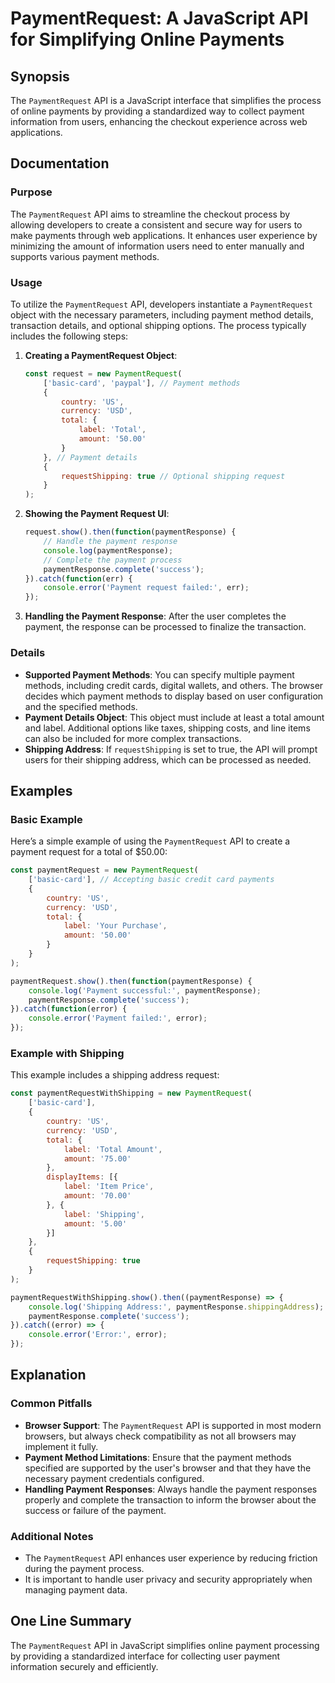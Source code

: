 <!--
Meta Description: # PaymentRequest: A JavaScript API for Simplifying Online Payments ## Synopsis The `PaymentRequest` API is a JavaScript interface that simplifies the ...
Meta Keywords: payment, paymentrequest, api, shipping, paymentresponse
-->

# PaymentRequest: A JavaScript API for Simplifying Online Payments

## Synopsis
The `PaymentRequest` API is a JavaScript interface that simplifies the process of online payments by providing a standardized way to collect payment information from users, enhancing the checkout experience across web applications.

## Documentation

### Purpose
The `PaymentRequest` API aims to streamline the checkout process by allowing developers to create a consistent and secure way for users to make payments through web applications. It enhances user experience by minimizing the amount of information users need to enter manually and supports various payment methods.

### Usage
To utilize the `PaymentRequest` API, developers instantiate a `PaymentRequest` object with the necessary parameters, including payment method details, transaction details, and optional shipping options. The process typically includes the following steps:

1. **Creating a PaymentRequest Object**:
   ```javascript
   const request = new PaymentRequest(
       ['basic-card', 'paypal'], // Payment methods
       {
           country: 'US',
           currency: 'USD',
           total: {
               label: 'Total',
               amount: '50.00'
           }
       }, // Payment details
       {
           requestShipping: true // Optional shipping request
       }
   );
   ```

2. **Showing the Payment Request UI**:
   ```javascript
   request.show().then(function(paymentResponse) {
       // Handle the payment response
       console.log(paymentResponse);
       // Complete the payment process
       paymentResponse.complete('success');
   }).catch(function(err) {
       console.error('Payment request failed:', err);
   });
   ```

3. **Handling the Payment Response**:
   After the user completes the payment, the response can be processed to finalize the transaction.

### Details
- **Supported Payment Methods**: You can specify multiple payment methods, including credit cards, digital wallets, and others. The browser decides which payment methods to display based on user configuration and the specified methods.
- **Payment Details Object**: This object must include at least a total amount and label. Additional options like taxes, shipping costs, and line items can also be included for more complex transactions.
- **Shipping Address**: If `requestShipping` is set to true, the API will prompt users for their shipping address, which can be processed as needed.

## Examples

### Basic Example
Here’s a simple example of using the `PaymentRequest` API to create a payment request for a total of $50.00:

```javascript
const paymentRequest = new PaymentRequest(
    ['basic-card'], // Accepting basic credit card payments
    {
        country: 'US',
        currency: 'USD',
        total: {
            label: 'Your Purchase',
            amount: '50.00'
        }
    }
);

paymentRequest.show().then(function(paymentResponse) {
    console.log('Payment successful:', paymentResponse);
    paymentResponse.complete('success');
}).catch(function(error) {
    console.error('Payment failed:', error);
});
```

### Example with Shipping
This example includes a shipping address request:

```javascript
const paymentRequestWithShipping = new PaymentRequest(
    ['basic-card'], 
    {
        country: 'US',
        currency: 'USD',
        total: {
            label: 'Total Amount',
            amount: '75.00'
        },
        displayItems: [{
            label: 'Item Price',
            amount: '70.00'
        }, {
            label: 'Shipping',
            amount: '5.00'
        }]
    },
    {
        requestShipping: true
    }
);

paymentRequestWithShipping.show().then((paymentResponse) => {
    console.log('Shipping Address:', paymentResponse.shippingAddress);
    paymentResponse.complete('success');
}).catch((error) => {
    console.error('Error:', error);
});
```

## Explanation
### Common Pitfalls
- **Browser Support**: The `PaymentRequest` API is supported in most modern browsers, but always check compatibility as not all browsers may implement it fully.
- **Payment Method Limitations**: Ensure that the payment methods specified are supported by the user's browser and that they have the necessary payment credentials configured.
- **Handling Payment Responses**: Always handle the payment responses properly and complete the transaction to inform the browser about the success or failure of the payment.

### Additional Notes
- The `PaymentRequest` API enhances user experience by reducing friction during the payment process.
- It is important to handle user privacy and security appropriately when managing payment data.

## One Line Summary
The `PaymentRequest` API in JavaScript simplifies online payment processing by providing a standardized interface for collecting user payment information securely and efficiently.
